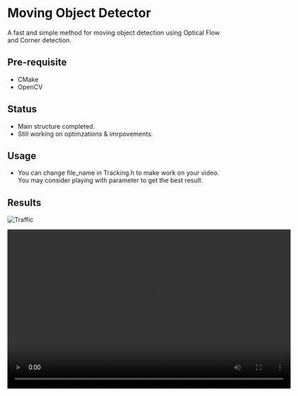 # Moving Object Detector

A fast and simple method for moving object detection using Optical Flow and Corner detection. 

## Pre-requisite
- CMake
- OpenCV  

## Status
- Main structure completed.
- Still working on optimzations & imrpovements.

## Usage
- You can change file_name in Tracking.h to make work on your video. You may consider playing with parameter to get the best result. 

## Results
![Traffic](data/out.gif)

<video width="640" height="360" controls>
  <source src="data/out.mp4" type="video/mp4">
  Your browser does not support the video tag.
</video>